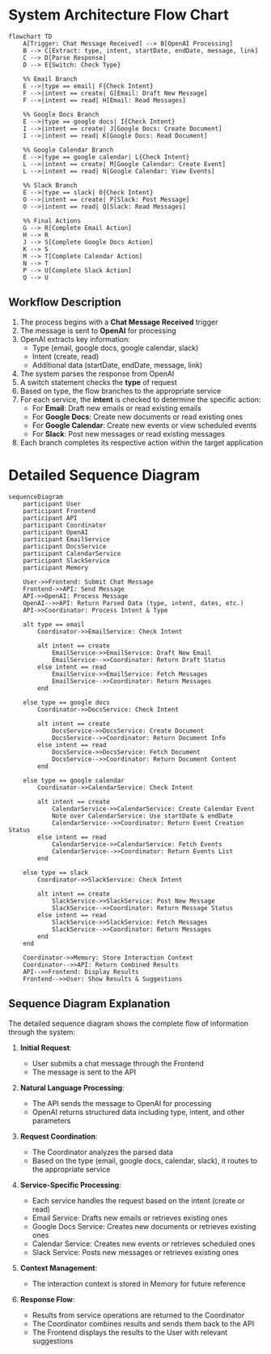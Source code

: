 # System Architecture Flow Chart

```mermaid
flowchart TD
    A[Trigger: Chat Message Received] --> B[OpenAI Processing]
    B --> C[Extract: type, intent, startDate, endDate, message, link]
    C --> D[Parse Response]
    D --> E{Switch: Check Type}

    %% Email Branch
    E -->|type == email| F{Check Intent}
    F -->|intent == create| G[Email: Draft New Message]
    F -->|intent == read| H[Email: Read Messages]

    %% Google Docs Branch
    E -->|type == google docs| I{Check Intent}
    I -->|intent == create| J[Google Docs: Create Document]
    I -->|intent == read| K[Google Docs: Read Document]

    %% Google Calendar Branch
    E -->|type == google calendar| L{Check Intent}
    L -->|intent == create| M[Google Calendar: Create Event]
    L -->|intent == read| N[Google Calendar: View Events]

    %% Slack Branch
    E -->|type == slack| O{Check Intent}
    O -->|intent == create| P[Slack: Post Message]
    O -->|intent == read| Q[Slack: Read Messages]

    %% Final Actions
    G --> R[Complete Email Action]
    H --> R
    J --> S[Complete Google Docs Action]
    K --> S
    M --> T[Complete Calendar Action]
    N --> T
    P --> U[Complete Slack Action]
    Q --> U
```

## Workflow Description

1. The process begins with a **Chat Message Received** trigger
2. The message is sent to **OpenAI** for processing
3. OpenAI extracts key information:
   - Type (email, google docs, google calendar, slack)
   - Intent (create, read)
   - Additional data (startDate, endDate, message, link)
4. The system parses the response from OpenAI
5. A switch statement checks the **type** of request
6. Based on type, the flow branches to the appropriate service
7. For each service, the **intent** is checked to determine the specific action:
   - For **Email**: Draft new emails or read existing emails
   - For **Google Docs**: Create new documents or read existing ones
   - For **Google Calendar**: Create new events or view scheduled events
   - For **Slack**: Post new messages or read existing messages
8. Each branch completes its respective action within the target application

# Detailed Sequence Diagram

```mermaid
sequenceDiagram
    participant User
    participant Frontend
    participant API
    participant Coordinator
    participant OpenAI
    participant EmailService
    participant DocsService
    participant CalendarService
    participant SlackService
    participant Memory

    User->>Frontend: Submit Chat Message
    Frontend->>API: Send Message
    API->>OpenAI: Process Message
    OpenAI-->>API: Return Parsed Data (type, intent, dates, etc.)
    API->>Coordinator: Process Intent & Type

    alt type == email
        Coordinator->>EmailService: Check Intent

        alt intent == create
            EmailService->>EmailService: Draft New Email
            EmailService-->>Coordinator: Return Draft Status
        else intent == read
            EmailService->>EmailService: Fetch Messages
            EmailService-->>Coordinator: Return Messages
        end

    else type == google docs
        Coordinator->>DocsService: Check Intent

        alt intent == create
            DocsService->>DocsService: Create Document
            DocsService-->>Coordinator: Return Document Info
        else intent == read
            DocsService->>DocsService: Fetch Document
            DocsService-->>Coordinator: Return Document Content
        end

    else type == google calendar
        Coordinator->>CalendarService: Check Intent

        alt intent == create
            CalendarService->>CalendarService: Create Calendar Event
            Note over CalendarService: Use startDate & endDate
            CalendarService-->>Coordinator: Return Event Creation Status
        else intent == read
            CalendarService->>CalendarService: Fetch Events
            CalendarService-->>Coordinator: Return Events List
        end

    else type == slack
        Coordinator->>SlackService: Check Intent

        alt intent == create
            SlackService->>SlackService: Post New Message
            SlackService-->>Coordinator: Return Message Status
        else intent == read
            SlackService->>SlackService: Fetch Messages
            SlackService-->>Coordinator: Return Messages
        end
    end

    Coordinator->>Memory: Store Interaction Context
    Coordinator-->>API: Return Combined Results
    API-->>Frontend: Display Results
    Frontend-->>User: Show Results & Suggestions
```

## Sequence Diagram Explanation

The detailed sequence diagram shows the complete flow of information through the system:

1. **Initial Request**:

   - User submits a chat message through the Frontend
   - The message is sent to the API

2. **Natural Language Processing**:

   - The API sends the message to OpenAI for processing
   - OpenAI returns structured data including type, intent, and other parameters

3. **Request Coordination**:

   - The Coordinator analyzes the parsed data
   - Based on the type (email, google docs, calendar, slack), it routes to the appropriate service

4. **Service-Specific Processing**:

   - Each service handles the request based on the intent (create or read)
   - Email Service: Drafts new emails or retrieves existing ones
   - Google Docs Service: Creates new documents or retrieves existing ones
   - Calendar Service: Creates new events or retrieves scheduled ones
   - Slack Service: Posts new messages or retrieves existing ones

5. **Context Management**:

   - The interaction context is stored in Memory for future reference

6. **Response Flow**:
   - Results from service operations are returned to the Coordinator
   - The Coordinator combines results and sends them back to the API
   - The Frontend displays the results to the User with relevant suggestions
